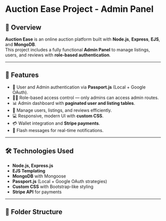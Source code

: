 # Auction Ease Project - Admin Panel

## 📌 Overview

**Auction Ease** is an online auction platform built with **Node.js**, **Express**, **EJS**, and **MongoDB**.  
This project includes a fully functional **Admin Panel** to manage listings, users, and reviews with **role-based authentication**.

---

## 🚀 Features

- 🔑 User and Admin authentication via **Passport.js** (Local + Google OAuth).
- 👨‍💼 Role-based access control — only admins can access admin routes.
- 📊 Admin dashboard with **paginated user and listing tables**.
- 📝 Manage users, listings, and reviews efficiently.
- 💻 Responsive, modern UI with **custom CSS**.
- 💳 Wallet integration and **Stripe payments**.
- 🔔 Flash messages for real-time notifications.

---

## 🛠️ Technologies Used

- **Node.js, Express.js**
- **EJS Templating**
- **MongoDB** with Mongoose
- **Passport.js** (Local + Google OAuth strategies)
- **Custom CSS** with Bootstrap-like styling
- **Stripe API** for payments

---

## 📂 Folder Structure

